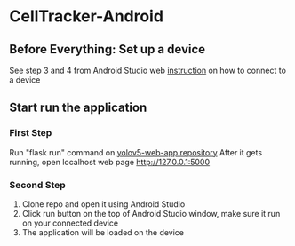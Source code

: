 # CellTracker-Android

## Before Everything: Set up a device
See step 3 and 4 from Android Studio web [instruction](https://developer.android.com/codelabs/basic-android-kotlin-compose-connect-device#2) on how to connect to a device 

## Start run the application
### First Step
Run "flask run" command on [yolov5-web-app repository](https://github.com/TINAOO/yolov5-web-app)
After it gets running, open localhost web page http://127.0.0.1:5000

### Second Step
1. Clone repo and open it using Android Studio
2. Click run button on the top of Android Studio window, make sure it run on your connected device
3. The application will be loaded on the device
